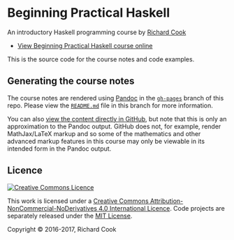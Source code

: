 # Beginning Practical Haskell

An introductory Haskell programming course by [Richard Cook][rcookdotorg]

* [View Beginning Practical Haskell course online][course]

This is the source code for the course notes and code examples.

## Generating the course notes

The course notes are rendered using [Pandoc][pandoc] in the [`gh-pages`][gh-pages] branch of this repo. Please view the [`README.md`][gh-pages-readme] file in this branch for more information.

You can also [view the content directly in GitHub](index.md), but note that this is only an approximation to the Pandoc output. GitHub does not, for example, render MathJax/LaTeX markup and so some of the mathematics and other advanced markup features in this course may only be viewable in its intended form in the Pandoc output.

## Licence

[![Creative Commons Licence][cclicenceimage]][cclicence]

This work is licensed under a [Creative Commons Attribution-NonCommercial-NoDerivatives 4.0 International Licence][cclicence]. Code projects are separately released under the [MIT License][mitlicense].

Copyright &copy; 2016-2017, Richard Cook

[cclicence]: http://creativecommons.org/licenses/by-nc-nd/4.0/
[cclicenceimage]: https://i.creativecommons.org/l/by-nc-nd/4.0/88x31.png
[course]: https://rcook.github.io/beginning-practical-haskell
[gh-pages]: https://github.com/rcook/beginning-practical-haskell/tree/gh-pages
[gh-pages-readme]: https://github.com/rcook/beginning-practical-haskell/blob/gh-pages/README.md
[mitlicense]: https://opensource.org/licenses/MIT
[pandoc]: http://pandoc.org/
[rcookdotorg]: http://rcook.org/
